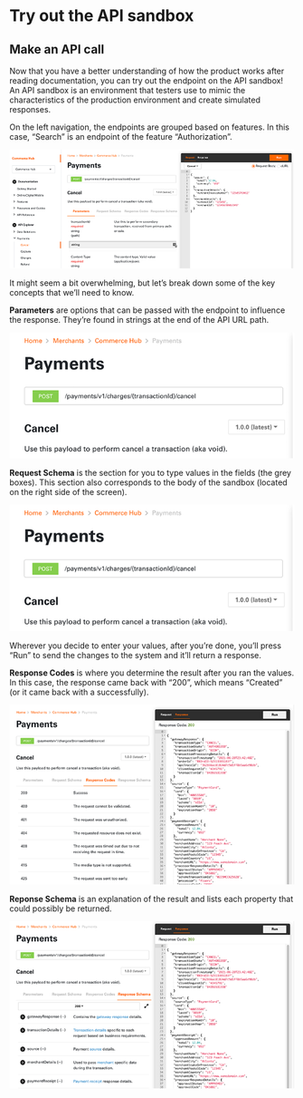 # Try out the API sandbox
## Make an API call
Now that you have a better understanding of how the product works after reading documentation, you can try out the endpoint on the API sandbox! An API sandbox is an environment that testers use to mimic the characteristics of the production environment and create simulated responses. 

On the left navigation, the endpoints are grouped based on features. In this case, “Search” is an endpoint of the feature “Authorization”.  

![product_api_6](https://github.com/Fiserv/developer-studio-support/blob/develop/assets/images/product_api_6.png)

It might seem a bit overwhelming, but let’s break down some of the key concepts that we’ll need to know.

**Parameters** are options that can be passed with the endpoint to influence the response. They’re found in strings at the end of the API URL path.

![product_api_7](https://github.com/Fiserv/developer-studio-support/blob/develop/assets/images/product_api_7.png)

**Request Schema** is the section for you to type values in the fields (the grey boxes). This section also corresponds to the body of the sandbox (located on the right side of the screen). 

![product_api_8](https://github.com/Fiserv/developer-studio-support/blob/develop/assets/images/product_api_8.png)

Wherever you decide to enter your values, after you’re done, you’ll press “Run” to send the changes to the system and it’ll return a response. 

**Response Codes** is where you determine the result after you ran the values. In this case, the response came back with “200”, which means “Created” (or it came back with a successfully).

![product_api_9](https://github.com/Fiserv/developer-studio-support/blob/develop/assets/images/product_api_9.png)

**Reponse Schema** is an explanation of the result and lists each property that could possibly be returned.

![product_api_10](https://github.com/Fiserv/developer-studio-support/blob/develop/assets/images/product_api_10.png)

